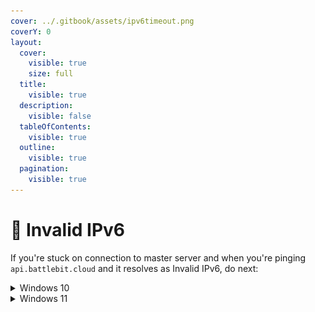 ```yaml
---
cover: ../.gitbook/assets/ipv6timeout.png
coverY: 0
layout:
  cover:
    visible: true
    size: full
  title:
    visible: true
  description:
    visible: false
  tableOfContents:
    visible: true
  outline:
    visible: true
  pagination:
    visible: true
---
```


# 🔘 Invalid IPv6

If you're stuck on connection to master server and when you're pinging `api.battlebit.cloud` and it resolves as Invalid IPv6, do next:

<details>

<summary>Windows 10</summary>

1. Click on "Network & Internet" in Windows Settings.

<img src="../.gitbook/assets/network.png" alt="" data-size="original">

2. Depending on your connection type select Wifi or Ethernet on "Change adapter options".

<img src="../.gitbook/assets/adapter.png" alt="" data-size="original">

3. Right click on your main adapter and select properties.

<img src="../.gitbook/assets/adapterproperties.png" alt="" data-size="original">

4. Disable "Internet Protocol Version 6 (TCP/IPv6)" and press OK.

<img src="../.gitbook/assets/disableipv6.png" alt="" data-size="original">

</details>

<details>

<summary>Windows 11</summary>

1. Click on "Network & Internet" in Windows Settings.

<img src="https://images.taylorgibbs.dev/bkfhsk.png" alt="" data-size="original">

2. Click "Advanced Network Settings"

<img src="https://images.taylorgibbs.dev/uzyc3u.png" alt="" data-size="original">

3. Scroll down and click "More network adapter options"

<img src="https://images.taylorgibbs.dev/a2myev.png" alt="" data-size="original">

4. Right-click on your internet connection and click "Properties"

<img src="https://images.taylorgibbs.dev/rn04y5.png" alt="" data-size="original">

4. Disable "Internet Protocol Version 6 (TCP/IPv6)" and press OK.

<img src="https://images.taylorgibbs.dev/no8q11.png" alt="" data-size="original">

</details>
